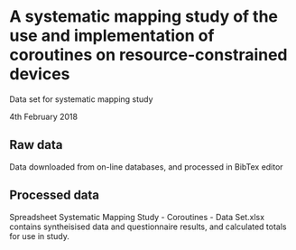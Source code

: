 # A systematic mapping study of the use and implementation of coroutines on resource-constrained devices

Data set for systematic mapping study

4th February 2018

## Raw data
Data downloaded from on-line databases, and processed in BibTex editor

## Processed data
Spreadsheet Systematic Mapping Study - Coroutines - Data Set.xlsx contains syntheisised data and questionnaire results, and calculated totals for use in study.
